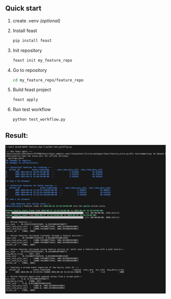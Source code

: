 ## Quick start
1. create .venv *(optional)*
   
2. Install feast
    ```bash
    pip install feast
    ```

3.  Init repository
    ```bash
    feast init my_feature_repo
    ```

4.  Go to repository
    ```bash
    cd my_feature_repo/feature_repo
    ```

5.  Build feast project
    ```bash
    feast apply
    ```

6.  Run test workflow
    ```bash
    python test_workflow.py
    ```

## Result:
![Result](image.png)